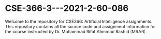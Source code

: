 # CSE-366-3---2021-2-60-086
Welcome to the repository for CSE366: Artificial Intelligence assignments. 
This repository contains all the source code and assignment information for the course 
instructed by Dr. Mohammad Rifat Ahmmad Rashid (MRAR).

